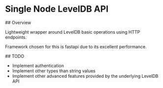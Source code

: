# Single Node LevelDB API

## Overview

Lightweight wrapper around LevelDB basic operations using HTTP endpoints.

Framework chosen for this is fastapi due to its excellent performance.

## TODO

* Implement authentication
* Implement other types than string values
* Implement other advanced features provided by the underlying LevelDB API
